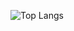 ![Top Langs](https://github-readme-stats.vercel.app/api/top-langs/?username=dkreise&layout=compact&hide=TeX,Roff,Perl,M4)
